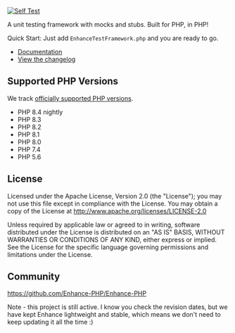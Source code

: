 [![Self Test](https://github.com/Enhance-PHP/Enhance-PHP/actions/workflows/test.yml/badge.svg)](https://github.com/Enhance-PHP/Enhance-PHP/actions/workflows/test.yml)

A unit testing framework with mocks and stubs. Built for PHP, in PHP!

Quick Start: Just add `EnhanceTestFramework.php` and you are ready to go. 

- [Documentation](https://github.com/Enhance-PHP/Enhance-PHP/wiki)
- [View the changelog](https://github.com/Enhance-PHP/Enhance-PHP/blob/main/CHANGELOG.md)

## Supported PHP Versions

We track [officially supported PHP versions](https://www.php.net/supported-versions.php).

- PHP 8.4 nightly
- PHP 8.3
- PHP 8.2
- PHP 8.1
- PHP 8.0
- PHP 7.4
- PHP 5.6

## License

Licensed under the Apache License, Version 2.0 (the "License"); you may not use this file except in compliance with the License. You may obtain a copy of the License at http://www.apache.org/licenses/LICENSE-2.0

Unless required by applicable law or agreed to in writing, software distributed under the License is distributed on an "AS IS" BASIS, WITHOUT WARRANTIES OR CONDITIONS OF ANY KIND, either express or implied. See the License for the specific language governing permissions and limitations under the License.

## Community

https://github.com/Enhance-PHP/Enhance-PHP

Note - this project is still active. I know you check the revision dates, but we 
have kept Enhance lightweight and stable, which means we don't need to keep
updating it all the time :)
